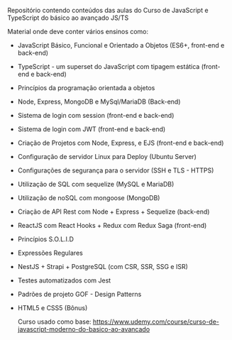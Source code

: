 Repositório contendo conteúdos das aulas do Curso de JavaScript e TypeScript do básico ao avançado JS/TS

Material onde deve conter vários ensinos como:
- JavaScript Básico, Funcional e Orientado a Objetos (ES6+, front-end e back-end)
- TypeScript - um superset do JavaScript com tipagem estática (front-end e back-end)
- Princípios da programação orientada a objetos
- Node, Express, MongoDB e MySql/MariaDB (Back-end)
- Sistema de login com session (front-end e back-end)
- Sistema de login com JWT (front-end e back-end)
- Criação de Projetos com Node, Express, e EJS (front-end e back-end)
- Configuração de servidor Linux para Deploy (Ubuntu Server)
- Configurações de segurança para o servidor (SSH e TLS - HTTPS)
- Utilização de SQL com sequelize (MySQL e MariaDB)
- Utilização de noSQL com mongoose (MongoDB)
- Criação de API Rest com Node + Express + Sequelize (back-end)
- ReactJS com React Hooks + Redux com Redux Saga (front-end)
- Princípios S.O.L.I.D
- Expressões Regulares
- NestJS + Strapi + PostgreSQL (com CSR, SSR, SSG e ISR)

- Testes automatizados com Jest
- Padrões de projeto GOF - Design Patterns
- HTML5 e CSS5 (Bônus)

  Curso usado como base: https://www.udemy.com/course/curso-de-javascript-moderno-do-basico-ao-avancado

